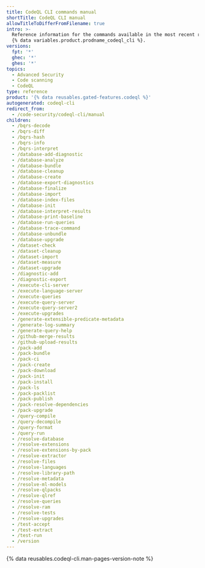 ```yaml
---
title: CodeQL CLI commands manual
shortTitle: CodeQL CLI manual
allowTitleToDifferFromFilename: true
intro: >-
  Reference information for the commands available in the most recent release of
  {% data variables.product.prodname_codeql_cli %}.
versions:
  fpt: '*'
  ghec: '*'
  ghes: '*'
topics:
  - Advanced Security
  - Code scanning
  - CodeQL
type: reference
product: '{% data reusables.gated-features.codeql %}'
autogenerated: codeql-cli
redirect_from:
  - /code-security/codeql-cli/manual
children:
  - /bqrs-decode
  - /bqrs-diff
  - /bqrs-hash
  - /bqrs-info
  - /bqrs-interpret
  - /database-add-diagnostic
  - /database-analyze
  - /database-bundle
  - /database-cleanup
  - /database-create
  - /database-export-diagnostics
  - /database-finalize
  - /database-import
  - /database-index-files
  - /database-init
  - /database-interpret-results
  - /database-print-baseline
  - /database-run-queries
  - /database-trace-command
  - /database-unbundle
  - /database-upgrade
  - /dataset-check
  - /dataset-cleanup
  - /dataset-import
  - /dataset-measure
  - /dataset-upgrade
  - /diagnostic-add
  - /diagnostic-export
  - /execute-cli-server
  - /execute-language-server
  - /execute-queries
  - /execute-query-server
  - /execute-query-server2
  - /execute-upgrades
  - /generate-extensible-predicate-metadata
  - /generate-log-summary
  - /generate-query-help
  - /github-merge-results
  - /github-upload-results
  - /pack-add
  - /pack-bundle
  - /pack-ci
  - /pack-create
  - /pack-download
  - /pack-init
  - /pack-install
  - /pack-ls
  - /pack-packlist
  - /pack-publish
  - /pack-resolve-dependencies
  - /pack-upgrade
  - /query-compile
  - /query-decompile
  - /query-format
  - /query-run
  - /resolve-database
  - /resolve-extensions
  - /resolve-extensions-by-pack
  - /resolve-extractor
  - /resolve-files
  - /resolve-languages
  - /resolve-library-path
  - /resolve-metadata
  - /resolve-ml-models
  - /resolve-qlpacks
  - /resolve-qlref
  - /resolve-queries
  - /resolve-ram
  - /resolve-tests
  - /resolve-upgrades
  - /test-accept
  - /test-extract
  - /test-run
  - /version
---
```


{% data reusables.codeql-cli.man-pages-version-note %}

